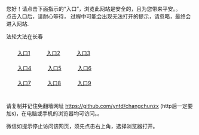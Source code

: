 您好！请点击下面指示的“入口”，浏览此网站是安全的，且为您带来平安。。 <br/>
点击入口后，请耐心等待， 过程中可能会出现无法打开的提示，请忽略，最终会进入网站. </br>

法轮大法在长春<br/>
<div style="padding:10px"><a style="margin:20px" target="_blank" href="https://d2argrodbmhr1r.cloudfront.net/2Qpsp?qvrriou" id="ccLink1" rel="nofollow">入口1</a> <a target="_blank" style="margin:20px" href="https://d1rwy0eezxq3sb.cloudfront.net/2Qpsp?bxcrcaf" id="ccLink2" rel="nofollow">入口2</a> <a style="margin:20px" target="_blank" href="https://d13rlo0spwfp8a.cloudfront.net/2Qpsp?nroizhoh" id="ccLink3" rel="nofollow">入口3</a></div>

<div style="padding:10px" ><a style="margin:20px" target="_blank" href="https://d2argrodbmhr1r.cloudfront.net/2Qpsp?qvrriou" id="ccLink4" rel="nofollow">入口4</a> <a style="margin:20px" href="https://d1rwy0eezxq3sb.cloudfront.net/2Qpsp?bxcrcaf" target="_blank" id="ccLink5" rel="nofollow">入口5</a> <a style="margin:20px" href="https://d13rlo0spwfp8a.cloudfront.net/2Qpsp?nroizhoh" target="_blank" id="ccLink6" rel="nofollow">入口6</a></div>

<div style="padding:10px"><a style="margin:20px" target="_blank" href="https://d2argrodbmhr1r.cloudfront.net/2Qpsp?qvrriou" id="ccLink7" rel="nofollow">入口7</a> <a style="margin:20px" href="https://d1rwy0eezxq3sb.cloudfront.net/2Qpsp?bxcrcaf" target="_blank" id="ccLink8" rel="nofollow">入口8</a> <a style="margin:20px" target="_blank" href="https://d13rlo0spwfp8a.cloudfront.net/2Qpsp?nroizhoh" id="ccLink9" rel="nofollow">入口9</a></div>

<br/>



请复制并记住免翻墙网址 https://github.com/yntd/changchunzx (http后一定要加s)，在电脑或手机的浏览器均可访问。。<br/>

微信如提示停止访问该网页，须先点击右上角，选择浏览器打开。
